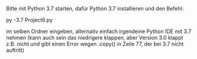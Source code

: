 Bitte mit Python 3.7 starten, dafür Python 3.7 installieren und den Befehl:

py -3.7 Project6.py

im selben Ordner eingeben, alternativ einfach irgendeine Python IDE mit 3.7 nehmen (kann auch sein das niedrigere klappen, aber
Version 3.0 klappt z.B. nicht und gibt einen Error wegen .copy() in Zeile 77, der bei 3.7 nicht auftritt)
